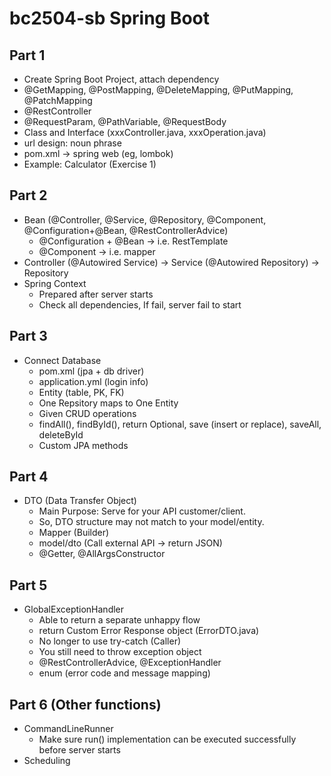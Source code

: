 # bc2504-sb Spring Boot
## Part 1
- Create Spring Boot Project, attach dependency
- @GetMapping, @PostMapping, @DeleteMapping, @PutMapping, @PatchMapping
- @RestController
- @RequestParam, @PathVariable, @RequestBody
- Class and Interface (xxxController.java,  xxxOperation.java)
- url design: noun phrase
- pom.xml -> spring web (eg, lombok)
- Example: Calculator (Exercise 1)

## Part 2
- Bean (@Controller, @Service, @Repository, @Component, @Configuration+@Bean, @RestControllerAdvice)
  - @Configuration + @Bean -> i.e. RestTemplate
  - @Component -> i.e. mapper
- Controller (@Autowired Service) -> Service (@Autowired Repository) -> Repository
- Spring Context 
  - Prepared after server starts
  - Check all dependencies, If fail, server fail to start

## Part 3
- Connect Database 
  - pom.xml (jpa + db driver)
  - application.yml (login info)
  - Entity (table, PK, FK)
  - One Repsitory maps to One Entity
   - Given CRUD operations
    - findAll(), findById(), return Optional, save (insert or replace), saveAll, deleteById
   - Custom JPA methods

## Part 4
- DTO (Data Transfer Object)
  - Main Purpose: Serve for your API customer/client.
  - So, DTO structure may not match to your model/entity.
  - Mapper (Builder)
  - model/dto (Call external API -> return JSON)
  - @Getter, @AllArgsConstructor

## Part 5
- GlobalExceptionHandler
  - Able to return a separate unhappy flow
  - return Custom Error Response object (ErrorDTO.java)
  - No longer to use try-catch (Caller)
  - You still need to throw exception object
  - @RestControllerAdvice, @ExceptionHandler
  - enum (error code and message mapping)

## Part 6 (Other functions)
- CommandLineRunner
  - Make sure run() implementation can be executed successfully before server starts
- Scheduling